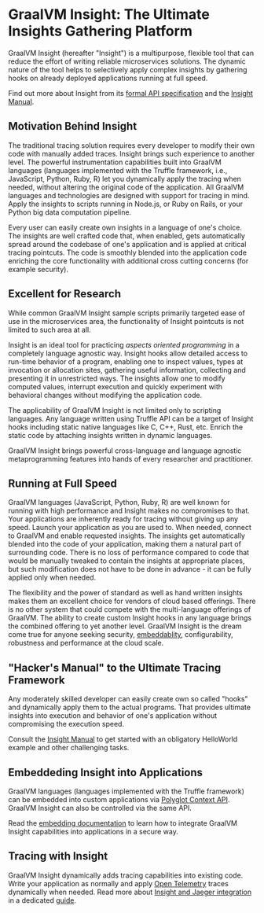 # GraalVM Insight: The Ultimate Insights Gathering Platform

GraalVM Insight (hereafter "Insight") is a multipurpose, flexible tool that can reduce the effort of writing reliable microservices solutions.
The dynamic nature of the tool helps to selectively apply complex insights by gathering hooks on already deployed applications running at full speed.

Find out more about Insight from its [formal API specification](https://www.graalvm.org/tools/javadoc/org/graalvm/tools/insight/Insight.html) and the [Insight Manual](../../docs/tools/insight/Insight-Manual.md).

## Motivation Behind Insight

The traditional tracing solution requires every developer to modify their own code with manually added traces.
Insight brings such experience to another level.
The powerful instrumentation capabilities built into GraalVM languages (languages implemented with the Truffle framework, i.e., JavaScript, Python, Ruby, R) let you dynamically apply the tracing when needed, without altering the original code of the application.
All GraalVM languages and technologies are designed with support for tracing in mind.
Apply the insights to scripts running in Node.js, or Ruby on Rails, or your Python big data computation pipeline.

Every user can easily create own insights in a language of one's choice.
The insights are well crafted code that, when enabled, gets automatically spread around the codebase of one's application and is applied at critical tracing pointcuts.
The code is smoothly blended into the application code enriching the core functionality with additional cross cutting concerns (for example security).

## Excellent for Research

While common GraalVM Insight sample scripts primarily targeted ease of use in the microservices area, the functionality of Insight pointcuts is not limited to such area at all.

Insight is an ideal tool for practicing *aspects oriented programming* in a completely language agnostic way.
Insight hooks allow detailed access to run-time behavior of a program, enabling one to inspect values, types at invocation or allocation sites, gathering useful information, collecting and presenting it in unrestricted ways.
The insights allow one to modify computed values, interrupt execution and quickly experiment with behavioral changes without modifying the application code.

The applicability of GraalVM Insight is not limited only to scripting languages.
Any language written using Truffle API can be a target of Insight hooks including static native languages like C, C++, Rust, etc.
Enrich the static code by attaching insights written in dynamic languages.

GraalVM Insight brings powerful cross-language and language agnostic metaprogramming features into hands of every researcher and practitioner.

## Running at Full Speed

GraalVM languages (JavaScript, Python, Ruby, R) are well known for running with high performance and Insight makes no compromises to that.
Your applications are inherently ready for tracing without giving up any speed.
Launch your application as you are used to.
When needed, connect to GraalVM and enable requested insights.
The insights get automatically blended into the code of your application, making them a natural part of surrounding code.
There is no loss of performance compared to code that would be manually tweaked to contain the insights at appropriate places, but such modification does not have to be done in advance - it can be fully applied only when needed.

The flexibility and the power of standard as well as hand written insights makes them an excellent choice for vendors of cloud based offerings.
There is no other system that could compete with the multi-language offerings of GraalVM.
The ability to create custom Insight hooks in any language brings the combined offering to yet another level.
GraalVM Insight is the dream come true for anyone seeking security, [embeddablity](../../docs/tools/insight/Insight-Embedding.md), configurability, robustness and performance at the cloud scale.

## "Hacker's Manual" to the Ultimate Tracing Framework

Any moderately skilled developer can easily create own so called "hooks" and dynamically apply them to the actual programs.
That provides ultimate insights into execution and behavior of one's application without compromising the execution speed.

Consult the [Insight Manual](../../docs/tools/insight/Insight-Manual.md) to get started with an obligatory HelloWorld example and other challenging tasks.

## Embeddeding Insight into Applications

GraalVM languages (languages implemented with the Truffle framework) can be embedded into custom applications via [Polyglot Context API](https://www.graalvm.org/sdk/javadoc/org/graalvm/polyglot/Context.html). GraalVM Insight can also be controlled via the same API.

Read the [embedding documentation](../../docs/tools/insight/Insight-Embedding.md) to learn how to integrate GraalVM Insight capabilities into applications in a secure way.

## Tracing with Insight

GraalVM Insight dynamically adds tracing capabilities into existing code. Write your application as normally and apply [Open Telemetry](https://opentelemetry.io/) traces dynamically when needed.
Read more about [Insight and Jaeger integration](../../docs/tools/insight/Insight-Tracing.md) in a dedicated [guide](../../docs/tools/insight/Insight-Tracing.md).
